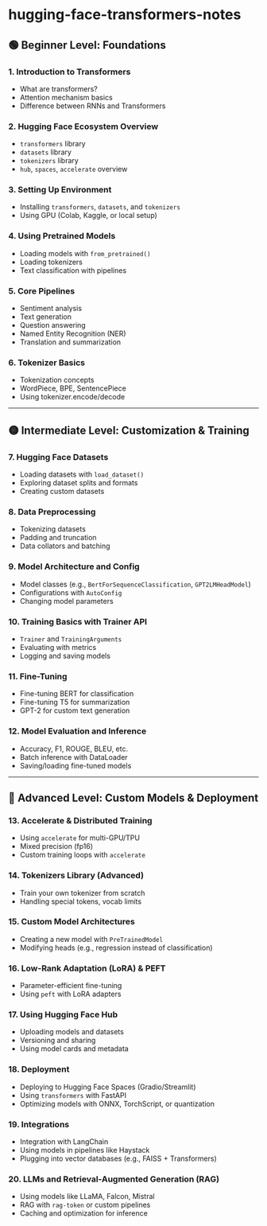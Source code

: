 # hugging-face-transformers-notes


## 🟢 Beginner Level: Foundations

### 1. **Introduction to Transformers**

* What are transformers?
* Attention mechanism basics
* Difference between RNNs and Transformers

### 2. **Hugging Face Ecosystem Overview**

* `transformers` library
* `datasets` library
* `tokenizers` library
* `hub`, `spaces`, `accelerate` overview

### 3. **Setting Up Environment**

* Installing `transformers`, `datasets`, and `tokenizers`
* Using GPU (Colab, Kaggle, or local setup)

### 4. **Using Pretrained Models**

* Loading models with `from_pretrained()`
* Loading tokenizers
* Text classification with pipelines

### 5. **Core Pipelines**

* Sentiment analysis
* Text generation
* Question answering
* Named Entity Recognition (NER)
* Translation and summarization

### 6. **Tokenizer Basics**

* Tokenization concepts
* WordPiece, BPE, SentencePiece
* Using tokenizer.encode/decode

---

## 🟡 Intermediate Level: Customization & Training

### 7. **Hugging Face Datasets**

* Loading datasets with `load_dataset()`
* Exploring dataset splits and formats
* Creating custom datasets

### 8. **Data Preprocessing**

* Tokenizing datasets
* Padding and truncation
* Data collators and batching

### 9. **Model Architecture and Config**

* Model classes (e.g., `BertForSequenceClassification`, `GPT2LMHeadModel`)
* Configurations with `AutoConfig`
* Changing model parameters

### 10. **Training Basics with Trainer API**

* `Trainer` and `TrainingArguments`
* Evaluating with metrics
* Logging and saving models

### 11. **Fine-Tuning**

* Fine-tuning BERT for classification
* Fine-tuning T5 for summarization
* GPT-2 for custom text generation

### 12. **Model Evaluation and Inference**

* Accuracy, F1, ROUGE, BLEU, etc.
* Batch inference with DataLoader
* Saving/loading fine-tuned models

---

## 🔴 Advanced Level: Custom Models & Deployment

### 13. **Accelerate & Distributed Training**

* Using `accelerate` for multi-GPU/TPU
* Mixed precision (fp16)
* Custom training loops with `accelerate`

### 14. **Tokenizers Library (Advanced)**

* Train your own tokenizer from scratch
* Handling special tokens, vocab limits

### 15. **Custom Model Architectures**

* Creating a new model with `PreTrainedModel`
* Modifying heads (e.g., regression instead of classification)

### 16. **Low-Rank Adaptation (LoRA) & PEFT**

* Parameter-efficient fine-tuning
* Using `peft` with LoRA adapters

### 17. **Using Hugging Face Hub**

* Uploading models and datasets
* Versioning and sharing
* Using model cards and metadata

### 18. **Deployment**

* Deploying to Hugging Face Spaces (Gradio/Streamlit)
* Using `transformers` with FastAPI
* Optimizing models with ONNX, TorchScript, or quantization

### 19. **Integrations**

* Integration with LangChain
* Using models in pipelines like Haystack
* Plugging into vector databases (e.g., FAISS + Transformers)

### 20. **LLMs and Retrieval-Augmented Generation (RAG)**

* Using models like LLaMA, Falcon, Mistral
* RAG with `rag-token` or custom pipelines
* Caching and optimization for inference

